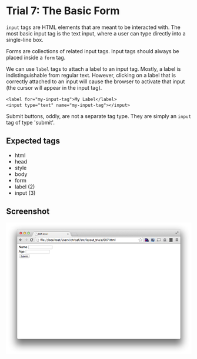 Trial 7: The Basic Form
=======================
`input` tags are HTML elements that are meant to be interacted with. The most basic input tag is the text input, where a user can type directly into a single-line box.

Forms are collections of related input tags. Input tags should always be placed inside a `form` tag.

We can use `label` tags to attach a label to an input tag. Mostly, a label is indistinguishable from regular text. However, clicking on a label that is correctly attached to an input will cause the browser to activate that input (the cursor will appear in the input tag).

```
<label for="my-input-tag">My Label</label>
<input type="text" name="my-input-tag"></input>
```

Submit buttons, oddly, are not a separate tag type. They are simply an `input` tag of type 'submit'.

Expected tags
-------------
* html
* head
* style
* body
* form
* label (2)
* input (3)

Screenshot
----------
![Wait, you were supposed to answer that. Oh well.](screens/007.png?raw=true)
